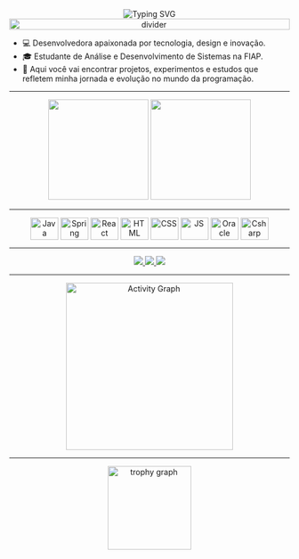 <div align="center">
 
  <img src="https://readme-typing-svg.herokuapp.com?font=Fira+Code&weight=600&size=28&pause=1000&color=BD93F9&center=true&vCenter=true&width=600&lines=👋+Olá%2C+eu+sou+a+Julia+Brito!;Desenv+&+Design;" alt="Typing SVG" />
 
  <img src="https://i.imgur.com/dBaSKWF.gif" height="20" width="100%" alt="divider"/>
 
</div>


- 💻 Desenvolvedora apaixonada por tecnologia, design e inovação.
- 🎓 Estudante de Análise e Desenvolvimento de Sistemas na FIAP.
- 📌 Aqui você vai encontrar projetos, experimentos e estudos que refletem minha jornada e evolução no mundo da programação.
  
---

<div align="center">
  <img height="180em" src="https://github-readme-stats.vercel.app/api?username=britojulia&show_icons=true&theme=dracula&include_all_commits=true&count_private=true"/>
  <img height="180em" src="https://github-readme-stats.vercel.app/api/top-langs/?username=britojulia&layout=compact&langs_count=7&theme=dracula"/>
</div>

---

<div align="center">
  <img align="center" alt="Java" height="40" width="50" src="https://cdn.jsdelivr.net/gh/devicons/devicon/icons/java/java-original.svg">
  <img align="center" alt="Spring" height="40" width="50" src="https://cdn.jsdelivr.net/gh/devicons/devicon/icons/spring/spring-original.svg">
  <img align="center" alt="React" height="40" width="50" src="https://cdn.jsdelivr.net/gh/devicons/devicon/icons/react/react-original.svg">
  <img align="center" alt="HTML" height="40" width="50" src="https://cdn.jsdelivr.net/gh/devicons/devicon/icons/html5/html5-original.svg">
  <img align="center" alt="CSS" height="40" width="50" src="https://cdn.jsdelivr.net/gh/devicons/devicon/icons/css3/css3-original.svg">
  <img align="center" alt="JS" height="40" width="50" src="https://cdn.jsdelivr.net/gh/devicons/devicon/icons/javascript/javascript-original.svg">
  <img align="center" alt="Oracle" height="40" width="50" src="https://cdn.jsdelivr.net/gh/devicons/devicon/icons/oracle/oracle-original.svg">
  <img align="center" alt="Csharp" height="40" width="50" src="https://cdn.jsdelivr.net/gh/devicons/devicon/icons/csharp/csharp-original.svg">
</div>

---

<div align="center"> 
  <a href="https://instagram.com/britojuli.a" target="_blank">
    <img src="https://img.shields.io/badge/-Instagram-%23E4405F?style=for-the-badge&logo=instagram&logoColor=white">
  </a>
  <a href="mailto:juliabri1234@gmail.com" target="_blank">
    <img src="https://img.shields.io/badge/-Gmail-%23333?style=for-the-badge&logo=gmail&logoColor=white">
  </a>
  <a href="https://www.linkedin.com/in/britojulia/" target="_blank">
    <img src="https://img.shields.io/badge/-LinkedIn-%230077B5?style=for-the-badge&logo=linkedin&logoColor=white">
  </a> 
</div>

---

<div align="center">
  <img src="https://github-readme-activity-graph.vercel.app/graph?username=britojulia&bg_color=121212&color=bd93f9&line=ff79c6&point=50fa7b&area=true&hide_border=true" height="300" alt="Activity Graph"/>
</div>

---

<div align="center">
  <img src="https://github-profile-trophy.vercel.app/?username=britojulia&theme=tokyonight&no-frame=true&row=1&column=7" height="150" alt="trophy graph"/>
</div>
